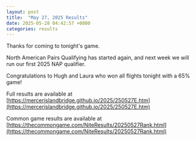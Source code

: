 ```yaml
---
layout: post
title:  "May 27, 2025 Results"
date: 2025-05-28 04:42:57 +0000
categories: results
---
```

Thanks for coming to tonight's game.

North American Pairs Qualifying has started again, and next week we will run our first 2025 NAP qualifier.

Congratulations to Hugh and Laura who won all flights tonight with a 65% game!

Full results are available at [https://mercerislandbridge.github.io/2025/250527E.htm](https://mercerislandbridge.github.io/2025/250527E.htm)

Common game results are available at [https://thecommongame.com/NiteResults/20250527Rank.html](https://thecommongame.com/NiteResults/20250527Rank.html)
